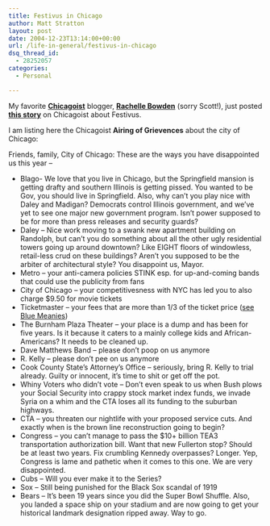 ```yaml
---
title: Festivus in Chicago
author: Matt Stratton
layout: post
date: 2004-12-23T13:14:00+00:00
url: /life-in-general/festivus-in-chicago
dsq_thread_id:
  - 28252057
categories:
  - Personal

---
```

My favorite [**Chicagoist**][1] blogger, [**Rachelle Bowden**][2] (sorry Scott!), just posted[ **this story**][3] on Chicagoist about Festivus.

I am listing here the Chicagoist **Airing of Grievences** about the city of Chicago:

Friends, family, City of Chicago: These are the ways you have disappointed us this year &#8211;

  * Blago- We love that you live in Chicago, but the Springfield mansion is getting drafty and southern Illinois is getting pissed. You wanted to be Gov, you should live in Springfield. Also, why can&#8217;t you play nice with Daley and Madigan? Democrats control Illinois government, and we&#8217;ve yet to see one major new government program. Isn&#8217;t power supposed to be for more than press releases and security guards?
  * Daley &#8211; Nice work moving to a swank new apartment building on Randolph, but can&#8217;t you do something about all the other ugly residential towers going up around downtown? Like EIGHT floors of windowless, retail-less crud on these buildings? Aren&#8217;t you supposed to be the arbiter of architectural style? You disappoint us, Mayor.
  * Metro &#8211; your anti-camera policies STINK esp. for up-and-coming bands that could use the publicity from fans
  * City of Chicago &#8211; your competitivesness with NYC has led you to also charge $9.50 for movie tickets
  * Ticketmaster &#8211; your fees that are more than 1/3 of the ticket price ([see Blue Meanies][4])
  * The Burnham Plaza Theater &#8211; your place is a dump and has been for five years. Is it because it caters to a mainly college kids and African-Americans? It needs to be cleaned up.
  * Dave Matthews Band &#8211; please don&#8217;t poop on us anymore
  * R. Kelly &#8211; please don&#8217;t pee on us anymore 
  * Cook County State&#8217;s Attorney&#8217;s Office &#8211; seriously, bring R. Kelly to trial already. Guilty or innocent, it&#8217;s time to shit or get off the pot.
  * Whiny Voters who didn&#8217;t vote &#8211; Don’t even speak to us when Bush plows your Social Security into crappy stock market index funds, we invade Syria on a whim and the CTA loses all its funding to the suburban highways.
  * CTA &#8211; you threaten our nightlife with your proposed service cuts. And exactly when is the brown line reconstruction going to begin?
  * Congress &#8211; you can&#8217;t manage to pass the $10+ billion TEA3 transportation authorization bill. Want that new Fullerton stop? Should be at least two years. Fix crumbling Kennedy overpasses? Longer. Yep, Congress is lame and pathetic when it comes to this one. We are very disappointed.
  * Cubs &#8211; Will you ever make it to the Series?
  * Sox &#8211; Still being punished for the Black Sox scandal of 1919
  * Bears &#8211; It&#8217;s been 19 years since you did the Super Bowl Shuffle. Also, you landed a space ship on your stadium and are now going to get your historical landmark designation ripped away. Way to go.

 [1]: https://www.chicagoist.com
 [2]: https://www.chicagoist.com/staff.php#rachelle
 [3]: https://www.chicagoist.com/archives/2004/12/23/a_festivus_for_the_rest_of_us.php
 [4]: https://www.chicagoist.com/archives/2004/12/22/blue_meanies_christmas.php